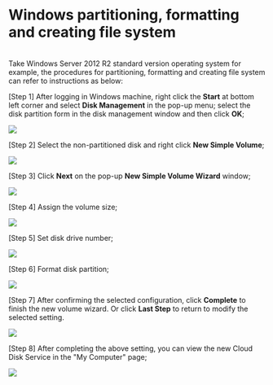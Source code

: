 # Windows partitioning, formatting and creating file system

<br>
Take Windows Server 2012 R2 standard version operating system for example, the procedures for partitioning, formatting and creating file system can refer to instructions as below:

[Step 1] After logging in Windows machine, right click the **Start** at bottom left corner and select **Disk Management** in the pop-up menu; select the disk partition form in the disk management window and then click **OK**;


![](https://github.com/jdcloudcom/cn/blob/edit/image/Elastic-Compute/CloudDisk/cloud-disk/parted-format/windows_parted_001.jpg)

[Step 2] Select the non-partitioned disk and right click **New Simple Volume**;

![](https://github.com/jdcloudcom/cn/blob/edit/image/Elastic-Compute/CloudDisk/cloud-disk/parted-format/windows_parted_002.jpg)

[Step 3] Click **Next** on the pop-up **New Simple Volume Wizard** window;

![](https://github.com/jdcloudcom/cn/blob/edit/image/Elastic-Compute/CloudDisk/cloud-disk/parted-format/windows_parted_003.png)

[Step 4] Assign the volume size;


![](https://github.com/jdcloudcom/cn/blob/edit/image/Elastic-Compute/CloudDisk/cloud-disk/parted-format/windows_parted_004.jpg)

[Step 5] Set disk drive number;

![](https://github.com/jdcloudcom/cn/blob/edit/image/Elastic-Compute/CloudDisk/cloud-disk/parted-format/windows_parted_005.jpg)

[Step 6] Format disk partition;


![](https://github.com/jdcloudcom/cn/blob/edit/image/Elastic-Compute/CloudDisk/cloud-disk/parted-format/windows_parted_006.jpg)


[Step 7] After confirming the selected configuration, click **Complete** to finish the new volume wizard. Or click **Last Step** to return to modify the selected setting.

![](https://github.com/jdcloudcom/cn/blob/edit/image/Elastic-Compute/CloudDisk/cloud-disk/parted-format/windows_parted_007.jpg)

[Step 8] After completing the above setting, you can view the new Cloud Disk Service in the "My Computer" page;


![](https://github.com/jdcloudcom/cn/blob/edit/image/Elastic-Compute/CloudDisk/cloud-disk/parted-format/windows_parted_008.png)